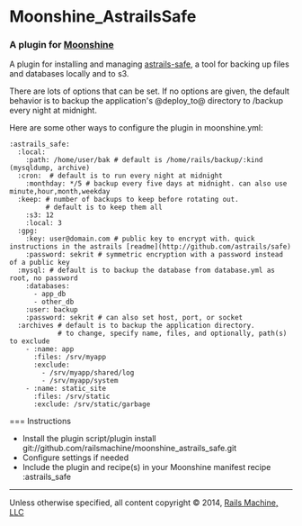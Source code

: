 # Moonshine_AstrailsSafe

### A plugin for [Moonshine](http://github.com/railsmachine/moonshine)

A plugin for installing and managing [astrails-safe](http://github.com/astrails/safe), a tool for backing up files and databases locally and to s3.

There are lots of options that can be set. If no options are given, the default behavior is to backup the application's @deploy_to@ directory to /backup every night at midnight.

Here are some other ways to configure the plugin in moonshine.yml:
  
    :astrails_safe:
      :local:
        :path: /home/user/bak # default is /home/rails/backup/:kind (mysqldump, archive)
      :cron:  # default is to run every night at midnight
        :monthday: */5 # backup every five days at midnight. can also use minute,hour,month,weekday
      :keep: # number of backups to keep before rotating out.
             # default is to keep them all
        :s3: 12
        :local: 3
      :gpg:
        :key: user@domain.com # public key to encrypt with. quick instructions in the astrails [readme](http://github.com/astrails/safe)
        :password: sekrit # symmetric encryption with a password instead of a public key
      :mysql: # default is to backup the database from database.yml as root, no password
        :databases:
          - app_db
          - other_db
        :user: backup
        :password: sekrit # can also set host, port, or socket
      :archives # default is to backup the application directory. 
                # to change, specify name, files, and optionally, path(s) to exclude
        - :name: app
          :files: /srv/myapp
          :exclude:
            - /srv/myapp/shared/log
            - /srv/myapp/system
        - :name: static_site
          :files: /srv/static
          :exclude: /srv/static/garbage
        

=== Instructions

* Install the plugin
    script/plugin install git://github.com/railsmachine/moonshine_astrails_safe.git
* Configure settings if needed
* Include the plugin and recipe(s) in your Moonshine manifest
    recipe :astrails_safe
    
***

Unless otherwise specified, all content copyright &copy; 2014, [Rails Machine, LLC](http://railsmachine.com)
